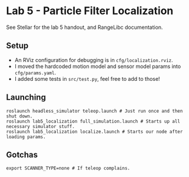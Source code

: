 # Lab 5 - Particle Filter Localization

See Stellar for the lab 5 handout, and RangeLibc documentation.

## Setup
- An RViz configuration for debugging is in ```cfg/localization.rviz```.
- I moved the hardcoded motion model and sensor model params into ```cfg/params.yaml```.
- I added some tests in ```src/test.py```, feel free to add to those!

## Launching
```
roslaunch headless_simulator teleop.launch # Just run once and then shut down.
roslaunch lab5_localization full_simulation.launch # Starts up all necessary simulator stuff.
roslaunch lab5_localization localize.launch # Starts our node after loading params.
```

## Gotchas
```
export SCANNER_TYPE=none # If teleop complains.
```
